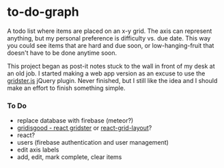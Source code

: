 to-do-graph
===========

A todo list where items are placed on an x-y grid. The axis can represent anything, but my personal preference is difficulty vs. due date. This way you could see items that are hard and due soon, or low-hanging-fruit that doesn't have to be done anytime soon.

This project began as post-it notes stuck to the wall in front of my desk at an old job. I started making a web app version as an excuse to use the [gridster.js](http://gridster.net/) jQuery plugin. Never finished, but I still like the idea and I should make an effort to finish something simple.

### To Do

* replace database with firebase (meteor?)
* [gridisgood - react gridster](https://github.com/jackunion/gridisgood) or [react-grid-layout](https://github.com/STRML/react-grid-layout)?
* react?
* users (firebase authentication and user management)
* edit axis labels
* add, edit, mark complete, clear items
